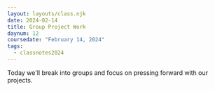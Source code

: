```yaml
---
layout: layouts/class.njk
date: 2024-02-14
title: Group Project Work
daynum: 12
coursedate: "February 14, 2024"
tags:
  - classnotes2024
---
```


Today we'll break into groups and focus on pressing forward with our projects.
